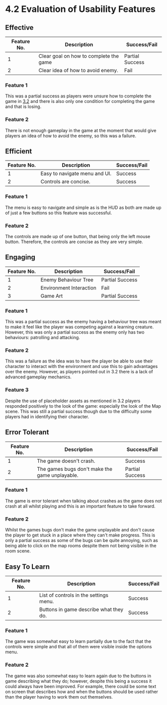 # 4.2 Evaluation of Usability Features

## Effective

| Feature No. | Description                            | Success/Fail    |
| ----------- | -------------------------------------- | --------------- |
| 1           | Clear goal on how to complete the game | Partial Success |
| 2           | Clear idea of how to avoid enemy.      | Fail            |

### Feature 1

This was a partial success as players were unsure how to complete the game in [3.2](../3-testing/3.2-usability-testing.md) and there is also only one condition for completing the game and that is losing.

### Feature 2

There is not enough gameplay in the game at the moment that would give players an idea of how to avoid the enemy, so this was a failure.

## Efficient

| Feature No. | Description                   | Success/Fail |
| ----------- | ----------------------------- | ------------ |
| 1           | Easy to navigate menu and UI. | Success      |
| 2           | Controls are concise.         | Success      |

### Feature 1

The menu is easy to navigate and simple as is the HUD as both are made up of just a few buttons so this feature was successful.

### Feature 2

The controls are made up of one button, that being only the left mouse button. Therefore, the controls are concise as they are very simple.

## Engaging

| Feature No. | Description             | Success/Fail    |
| ----------- | ----------------------- | --------------- |
| 1           | Enemy Behaviour Tree    | Partial Success |
| 2           | Environment Interaction | Fail            |
| 3           | Game Art                | Partial Success |

### Feature 1

This was a partial success as the enemy having a behaviour tree was meant to make it feel like the player was competing against a learning creature. However, this was only a partial success as the enemy only has two behaviours: patrolling and attacking.

### Feature 2

This was a failure as the idea was to have the player be able to use their character to interact with the environment and use this to gain advantages over the enemy. However, as players pointed out in 3.2 there is a lack of advanced gameplay mechanics.

### Feature 3

Despite the use of placeholder assets as mentioned in 3.2 players responded positively to the look of the game: especially the look of the Map scene. This was still a partial success though due to the difficulty some players had in identifying their character.

## Error Tolerant

| Feature No. | Description                                    | Success/Fail    |
| ----------- | ---------------------------------------------- | --------------- |
| 1           | The game doesn't crash.                        | Success         |
| 2           | The games bugs don't make the game unplayable. | Partial Success |

### Feature 1

The game is error tolerant when talking about crashes as the game does not crash at all whilst playing and this is an important feature to take forward.

### Feature 2

Whilst the games bugs don't make the game unplayable and don't cause the player to get stuck in a place where they can't make progress. This is only a partial success as some of the bugs can be quite annoying, such as being able to click on the map rooms despite them not being visible in the room scene.

## Easy To Learn

| Feature No. | Description                            | Success/Fail |
| ----------- | -------------------------------------- | ------------ |
| 1           | List of controls in the settings menu. | Success      |
| 2           | Buttons in game describe what they do. | Success      |

### Feature 1

The game was somewhat easy to learn partially due to the fact that the controls were simple and that all of them were visible inside the options menu.

### Feature 2

The game was also somewhat easy to learn again due to the buttons in game describing what they do; however, despite this being a success it could always have been improved. For example, there could be some text on screen that describes how and when the buttons should be used rather than the player having to work them out themselves.
